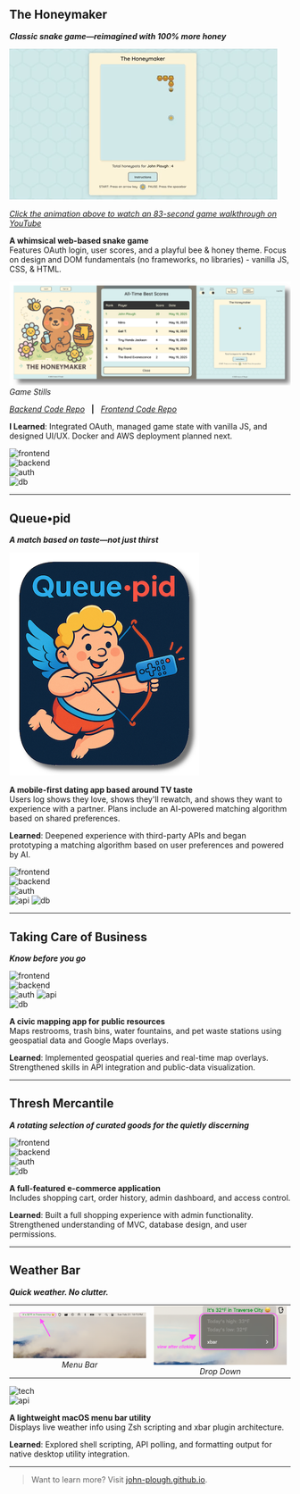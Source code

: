 ## The Honeymaker

**_Classic snake game—reimagined with 100% more honey_**

<a href="https://youtu.be/zJtuD3XLpzc" target="_blank">
  <img src="assets/HoneymakerGif.gif" alt="90-second Walkthrough" />
</a>  
<p><em><a href="https://youtu.be/zJtuD3XLpzc" target="_blank">Click the animation above to watch an 83-second game walkthrough on YouTube</a></em></p>

**A whimsical web-based snake game**  
Features OAuth login, user scores, and a playful bee & honey theme. Focus on design and DOM fundamentals (no frameworks, no libraries) - vanilla JS, CSS, & HTML.

![Game Stills](assets/HMStillsShadowed.png)
_Game Stills_

[_Backend Code Repo_](https://github.com/John-Plough/snake-api.git)&nbsp;&nbsp;&nbsp;**|**&nbsp;&nbsp;&nbsp;[_Frontend Code Repo_](https://github.com/John-Plough/honeymaker.git)

**I Learned**: Integrated OAuth, managed game state with vanilla JS, and designed UI/UX. Docker and AWS deployment planned next.

![frontend](https://img.shields.io/badge/frontend-Vanilla%20JS%20%7C%20CSS%20%7C%20HTML-blue)  
![backend](https://img.shields.io/badge/backend-Ruby%20on%20Rails-red)  
![auth](https://img.shields.io/badge/auth-Google%20%26%20GitHub%20OAuth-orange)  
![db](https://img.shields.io/badge/database-PostgreSQL-blueviolet)

---

## Queue•pid

**_A match based on taste—not just thirst_**

![Queuepid Logo](assets/QueuepidTextLogoWeb.png)

**A mobile-first dating app based around TV taste**  
Users log shows they love, shows they'll rewatch, and shows they want to experience with a partner. Plans include an AI-powered matching algorithm based on shared preferences.

**Learned**: Deepened experience with third-party APIs and began prototyping a matching algorithm based on user preferences and powered by AI.

![frontend](https://img.shields.io/badge/frontend-React%20%2B%20TailwindCSS-blue)  
![backend](https://img.shields.io/badge/backend-Ruby%20on%20Rails-red)  
![auth](https://img.shields.io/badge/auth-Google%20%20OAuth-orange)  
![api](https://img.shields.io/badge/API-TMDb-darkgreen)
![db](https://img.shields.io/badge/database-PostgreSQL-blueviolet)

---

## Taking Care of Business

**_Know before you go_**

![frontend](https://img.shields.io/badge/frontend-React%20%2B%20TailwindCSS-blue)  
![backend](https://img.shields.io/badge/backend-Rails%20API%20%2B%20PostGIS-red)  
![auth](https://img.shields.io/badge/auth-Google%20%20OAuth-orange)
![api](https://img.shields.io/badge/API-Google%20Maps%20JS%20%2B%20Google%20Geocoding-darkgreen)  
![db](https://img.shields.io/badge/database-PostgreSQL-blueviolet)

**A civic mapping app for public resources**  
Maps restrooms, trash bins, water fountains, and pet waste stations using geospatial data and Google Maps overlays.

**Learned**: Implemented geospatial queries and real-time map overlays. Strengthened skills in API integration and public-data visualization.

---

## Thresh Mercantile

**_A rotating selection of curated goods for the quietly discerning_**

![frontend](https://img.shields.io/badge/frontend-React%20%2B%20TailwindCSS-blue)  
![backend](https://img.shields.io/badge/backend-Rails%20API-red)  
![auth](https://img.shields.io/badge/auth-Role--Based--Access-orange)  
![db](https://img.shields.io/badge/database-PostgreSQL-blueviolet)

**A full-featured e-commerce application**  
Includes shopping cart, order history, admin dashboard, and access control.

**Learned**: Built a full shopping experience with admin functionality. Strengthened understanding of MVC, database design, and user permissions.

---

## Weather Bar

**_Quick weather. No clutter._**

<table>
  <tr>
    <td align="center">
      <img src="assets/temp1.png" width="300"/><br>
      <em>Menu Bar</em>
    </td>
    <td align="center">
      <img src="assets/temp2.png" width="300"/><br>
      <em>Drop Down</em>
    </td>
  </tr>
</table>

![tech](https://img.shields.io/badge/tech-Zsh%20%2F%20xbar-lightgrey)  
![api](https://img.shields.io/badge/API-Weather%20Service-darkgreen)

**A lightweight macOS menu bar utility**  
Displays live weather info using Zsh scripting and xbar plugin architecture.

**Learned**: Explored shell scripting, API polling, and formatting output for native desktop utility integration.

---

> Want to learn more? Visit [john-plough.github.io](https://john-plough.github.io).
